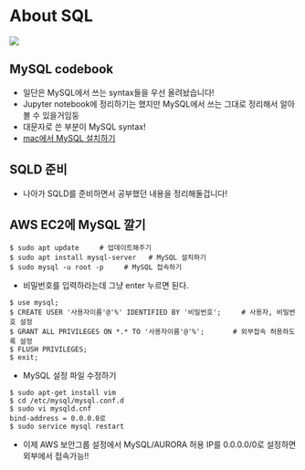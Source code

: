 # About SQL

![](https://devclass.com/wp-content/uploads/2018/06/The-Agile-and-the-Continuous-Database-Drift%E2%80%A6Neat-film-title-but-somethingtoavoid-copy.jpg)

## MySQL codebook
- 일단은 MySQL에서 쓰는 syntax들을 우선 올려놨습니다!
- Jupyter notebook에 정리하기는 했지만 MySQL에서 쓰는 그대로 정리해서 알아볼 수 있을거임둥
- 대문자로 쓴 부분이 MySQL syntax!
- [mac에서 MySQL 설치하기](https://whitepaek.tistory.com/16)

## SQLD 준비
- 나아가 SQLD를 준비하면서 공부했던 내용을 정리해둘겁니다!

## AWS EC2에 MySQL 깔기
``` 
$ sudo apt update     # 업데이트해주기
$ sudo apt install mysql-server   # MySQL 설치하기
$ sudo mysql -u root -p     # MySQL 접속하기
```
- 비밀번호를 입력하라는데 그냥 enter 누르면 된다.
```
$ use mysql;
$ CREATE USER '사용자이름'@'%' IDENTIFIED BY '비밀번호';     # 사용자, 비밀번호 설정
$ GRANT ALL PRIVILEGES ON *.* TO '사용자이름'@'%';       # 외부접속 허용하도록 설정
$ FLUSH PRIVILEGES;
$ exit;
```
 - MySQL 설정 파일 수정하기
```
$ sudo apt-get install vim
$ cd /etc/mysql/mysql.conf.d
$ sudo vi mysqld.cnf
bind-address = 0.0.0.0로 
$ sudo service mysql restart
```
- 이제 AWS 보안그룹 설정에서 MySQL/AURORA 허용 IP를 0.0.0.0/0로 설정하면 외부에서 접속가능!!
